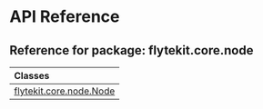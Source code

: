 # API Reference

## Reference for package: flytekit.core.node

| Classes  |
| :------------- |
| [flytekit.core.node.Node](flytekit_core_node_node) |
